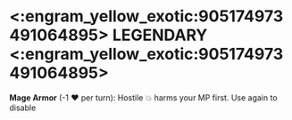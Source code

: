 # <:engram_yellow_exotic:905174973491064895> LEGENDARY <:engram_yellow_exotic:905174973491064895>

**Mage Armor** (-1 :heart: per turn): Hostile :boom: harms your MP first. Use again to disable
